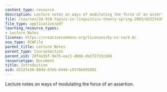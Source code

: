 ```yaml
---
content_type: resource
description: Lecture notes on ways of modulating the force of an assertion.
file: /courses/24-910-topics-in-linguistics-theory-spring-2003/d2227e3608dd67eb6494c5570e595d81_1_introduction.pdf
file_type: application/pdf
learning_resource_types:
- Lecture Notes
license: https://creativecommons.org/licenses/by-nc-sa/4.0/
ocw_type: OCWFile
parent_title: Lecture Notes
parent_type: CourseSection
parent_uid: 2df4a5bf-9e75-eac1-d66b-de272733cb84
resourcetype: Document
title: Introduction
uid: d2227e36-08dd-67eb-6494-c5570e595d81
---
```

Lecture notes on ways of modulating the force of an assertion.